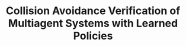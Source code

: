 ---
title: "Collision Avoidance Verification of Multiagent Systems with Learned Policies"
authors: "Zihao Dong, Shayegan Omidshafiei, Michael Everett"
venue: "IEEE Control Systems Letters (L-CSS)"
year: "2024"
status: "published"
arxiv: "https://arxiv.org/abs/2403.03314"
official_link: "https://ieeexplore.ieee.org/document/10529204"
doi: "10.1109/LCSYS.2024.3400190"
volume: "8"
number: ""
pages: "652-657"
publisher: ""
month: "12"
address: ""
type: "journal"
school: ""
awards: ""
notes: ""
include_on_website: true
image: "dong24_lcss.png"
links_to_code: "https://github.com/neu-autonomy/ReBAR"
links_to_video: ""
collection: publications
permalink: /publication/2024-12-Dong24_LCSS.html
---
